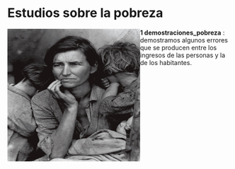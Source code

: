 
# Estudios sobre la pobreza



<a href="url"><img src="madre_migrante.jpg" align="left" height="300" width="300" ></a>

**1 demostraciones_pobreza** : demostramos algunos errores que se producen entre los ingresos de las personas y la de los habitantes.

